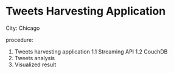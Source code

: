 Tweets Harvesting Application
===========

City: Chicago

procedure:
  1. Tweets harvesting application
    1.1 Streaming API
    1.2 CouchDB
  2. Tweets analysis
  3. Visualized result
